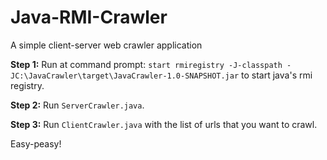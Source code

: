 # Java-RMI-Crawler
A simple client-server web crawler application


**Step 1:** Run at command prompt: `start rmiregistry -J-classpath -JC:\JavaCrawler\target\JavaCrawler-1.0-SNAPSHOT.jar` to start java's rmi registry.

**Step 2:** Run `ServerCrawler.java`.

**Step 3:** Run `ClientCrawler.java` with the list of urls that you want to crawl.

Easy-peasy!
